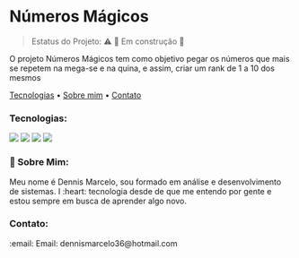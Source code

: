 # Números Mágicos
> Estatus do Projeto: :warning: :construction: Em construção :construction:

<p>O projeto Números Mágicos tem como objetivo pegar os números que mais se repetem na mega-se e na quina, e assim, criar um rank de 1 a 10 dos mesmos </p>

<p>
  <a href="#Tecnologias">Tecnologias</a> •   
  <a href="#man-Sobre-mim">Sobre mim</a> • 
  <a href="#Contato">Contato</a> 
</p>

### Tecnologias:
<p>
  <img src="https://img.shields.io/badge/JavaScript-Language-yellow">
  <img src="https://img.shields.io/badge/%20%20CSS-Style-blue">
  <img src="https://img.shields.io/badge/HTML-Markup-orange">
  <img src="https://img.shields.io/badge/NodeJS-Server--Side-green">
</p>

### :man: Sobre Mim:
<p>Meu nome é Dennis Marcelo, sou formado em análise e desenvolvimento de sistemas. I :heart: tecnologia desde de que me entendo por gente e estou sempre em busca de aprender algo novo.</p>

### Contato:
<p>:email: Email: dennismarcelo36@hotmail.com</p>
